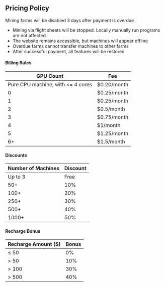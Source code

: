 ## Pricing Policy

Mining farms will be disabled 3 days after payment is overdue

- Mining via flight sheets will be stopped. Locally manually run programs are not affected  
- The website remains accessible, but machines will appear offline  
- Overdue farms cannot transfer machines to other farms  
- After successful payment, all features will be restored  


#### Billing Rules

| GPU Count                         | Fee         |
| --------------------------------- | ----------- |
| Pure CPU machine, with <= 4 cores | $0.20/month |
| 0                                 | $0.25/month |
| 1                                 | $0.25/month |
| 2                                 | $0.5/month  |
| 3                                 | $0.75/month |
| 4                                 | $1/month    |
| 5                                 | $1.25/month |
| 6+                                | $1.5/month  |


#### Discounts

| Number of Machines | Discount |
| ------------------ | -------- |
| Up to 3            | Free     |
| 50+                | 10%      |
| 100+               | 20%      |
| 250+               | 30%      |
| 500+               | 40%      |
| 1000+              | 50%      |


#### Recharge Bonus

| Recharge Amount ($) | Bonus |
| ------------------- | ----- |
| ≤ 50                | 0%    |
| > 50                | 10%   |
| > 100               | 30%   |
| > 500               | 40%   |
